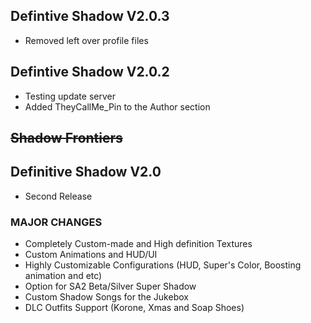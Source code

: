 ## Defintive Shadow V2.0.3
- Removed left over profile files

## Defintive Shadow V2.0.2
- Testing update server
- Added TheyCallMe_Pin to the Author section

## <s>Shadow Frontiers </s>
## Definitive Shadow V2.0
- Second Release
### MAJOR CHANGES
- Completely Custom-made and High definition Textures
- Custom Animations and HUD/UI
- Highly Customizable Configurations (HUD, Super's Color, Boosting animation and etc)
- Option for SA2 Beta/Silver Super Shadow
- Custom Shadow Songs for the Jukebox
- DLC Outfits Support (Korone, Xmas and Soap Shoes) 
